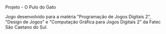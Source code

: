 Projeto - O Pulo do Gato

Jogo desenvolvido para a matéria "Programação de Jogos Digitais 2", "Design de Jogos" e "Computação Gráfica para Jogos Digitais 2" da Fatec São Caetano do Sul.
